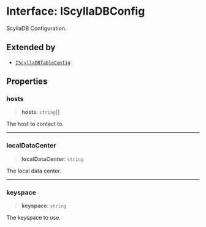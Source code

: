 # Interface: IScyllaDBConfig

ScyllaDB Configuration.

## Extended by

- [`IScyllaDBTableConfig`](IScyllaDBTableConfig.md)

## Properties

### hosts

> **hosts**: `string`[]

The host to contact to.

***

### localDataCenter

> **localDataCenter**: `string`

The local data center.

***

### keyspace

> **keyspace**: `string`

The keyspace to use.
